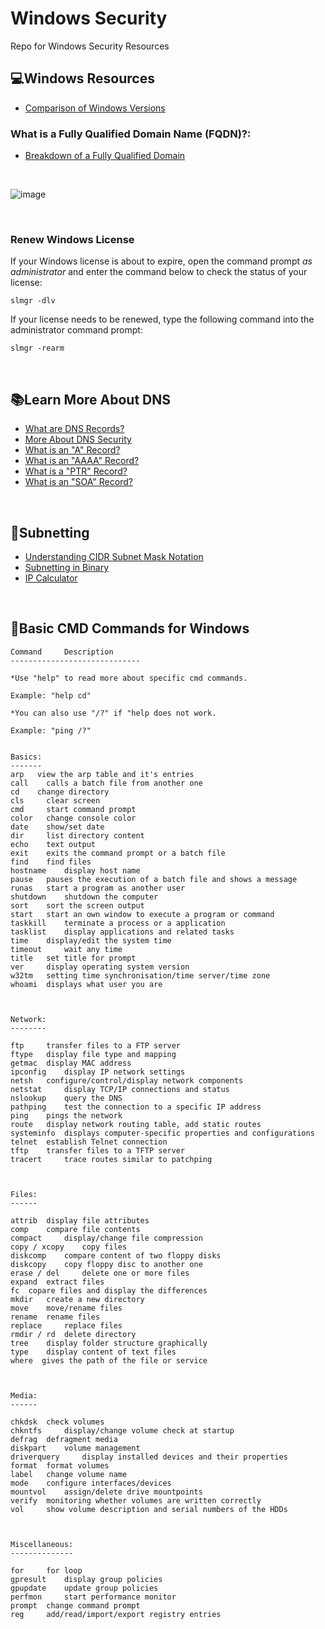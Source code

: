 # Windows Security
Repo for Windows Security Resources


## :computer:Windows Resources


<ul>
  <li><a href="https://en.wikipedia.org/wiki/Comparison_of_Microsoft_Windows_versions">Comparison of Windows Versions</a></li>
</ul>

### What is a Fully Qualified Domain Name (FQDN)?:

<ul>
  <li><a href="https://www.hostinger.com/tutorials/fqdn">Breakdown of a Fully Qualified Domain</a></li>
</ul>

<br />

![image](https://user-images.githubusercontent.com/10188810/185796113-31fa9e5c-b826-4721-b5a4-f175260adc13.png)


<br />

### Renew Windows License
If your Windows license is about to expire, open the command prompt *as administrator* and enter the command below to check the status of your license:

```
slmgr -dlv
```

If your license needs to be renewed, type the following command into the administrator command prompt:

```
slmgr -rearm
```

<br />

## 📚Learn More About DNS

<ul>
  <li><a href="https://www.cloudflare.com/learning/dns/dns-records/">What are DNS Records?</a></li>
  <li><a href="https://www.cloudflare.com/learning/dns/dns-security/">More About DNS Security</a></li>
  <li><a href="https://www.cloudflare.com/learning/dns/dns-records/dns-a-record/">What is an "A" Record?</a></li>
  <li><a href="https://www.cloudflare.com/learning/dns/dns-records/dns-aaaa-record/">What is an "AAAA" Record?</a></li>
  <li><a href="https://www.cloudflare.com/learning/dns/dns-records/dns-ptr-record/">What is a "PTR" Record?</a></li>
  <li><a href="https://www.cloudflare.com/learning/dns/dns-records/dns-soa-record/">What is an "SOA" Record?</a></li>
</ul>

<br />

## :abacus:Subnetting

<ul>
  <li><a href="https://docs.netgate.com/pfsense/en/latest/network/cidr.html">Understanding CIDR Subnet Mask Notation</a></li>
  <li><a href="https://networklessons.com/subnetting/subnetting-in-binary">Subnetting in Binary</a></li>
  <li><a href="https://jodies.de/ipcalc">IP Calculator</a></li>
</ul>

<br />

## :scroll:Basic CMD Commands for Windows
```
Command 	Description
-----------------------------

*Use "help" to read more about specific cmd commands.

Example: "help cd"

*You can also use "/?" if "help does not work.

Example: "ping /?"


Basics:
-------
arp   view the arp table and it's entries
call 	calls a batch file from another one
cd 	  change directory
cls 	clear screen
cmd 	start command prompt
color 	change console color
date 	show/set date
dir 	list directory content
echo 	text output
exit 	exits the command prompt or a batch file
find 	find files
hostname 	display host name
pause 	pauses the execution of a batch file and shows a message
runas 	start a program as another user
shutdown 	shutdown the computer
sort 	sort the screen output
start 	start an own window to execute a program or command
taskkill 	terminate a process or a application
tasklist 	display applications and related tasks
time 	display/edit the system time
timeout 	wait any time
title 	set title for prompt
ver 	display operating system version
w32tm 	setting time synchronisation/time server/time zone
whoami  displays what user you are



Network:
--------

ftp 	transfer files to a FTP server
ftype 	display file type and mapping
getmac 	display MAC address
ipconfig 	display IP network settings
netsh 	configure/control/display network components
netstat 	display TCP/IP connections and status
nslookup 	query the DNS
pathping 	test the connection to a specific IP address
ping 	pings the network
route 	display network routing table, add static routes
systeminfo 	displays computer-specific properties and configurations
telnet 	establish Telnet connection
tftp 	transfer files to a TFTP server
tracert 	trace routes similar to patchping 



Files:
------

attrib 	display file attributes
comp 	compare file contents
compact 	display/change file compression
copy / xcopy 	copy files
diskcomp 	compare content of two floppy disks
diskcopy 	copy floppy disc to another one
erase / del 	delete one or more files
expand 	extract files
fc 	copare files and display the differences
mkdir 	create a new directory
move 	move/rename files
rename 	rename files
replace 	replace files
rmdir / rd 	delete directory
tree 	display folder structure graphically
type 	display content of text files
where  gives the path of the file or service



Media:
------

chkdsk 	check volumes
chkntfs 	display/change volume check at startup
defrag 	defragment media
diskpart 	volume management
driverquery 	display installed devices and their properties
format 	format volumes
label 	change volume name
mode 	configure interfaces/devices
mountvol 	assign/delete drive mountpoints
verify 	monitoring whether volumes are written correctly
vol 	show volume description and serial numbers of the HDDs



Miscellaneous:
--------------

for 	for loop
gpresult 	display group policies
gpupdate 	update group policies
perfmon 	start performance monitor
prompt 	change command prompt
reg 	add/read/import/export registry entries 
```



